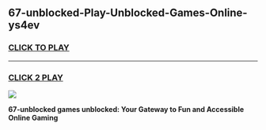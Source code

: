 
## 67-unblocked-Play-Unblocked-Games-Online-ys4ev
<h3>
<a href="https://premium76.site?title=67-unblocked&ref=25A">CLICK TO PLAY</a></h3>
<hr>

<h3>
<a href="https://premium76.site?title=67-unblocked&ref=25A">CLICK 2 PLAY</a>
  
</h3>

<a href="https://premium76.site?title=67-unblocked&ref=25A"><img src="https://clearcache.store/games.png"></a>


**67-unblocked games unblocked: Your Gateway to Fun and Accessible Online Gaming**
